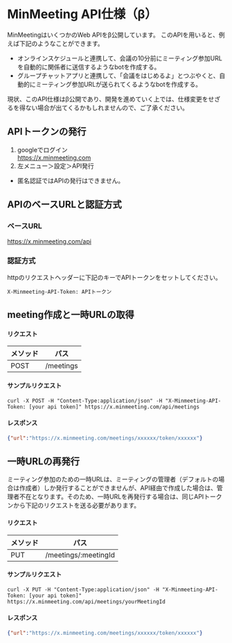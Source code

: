 # MinMeeting API仕様（β）
MinMeetingはいくつかのWeb APIをβ公開しています。
このAPIを用いると、例えば下記のようなことができます。

- オンラインスケジュールと連携して、会議の10分前にミーティング参加URLを自動的に関係者に送信するようなbotを作成する。
- グループチャットアプリと連携して、「会議をはじめるよ」とつぶやくと、自動的にミーティング参加URLが送られてくるようなbotを作成する。

現状、このAPI仕様はβ公開であり、開発を進めていく上では、仕様変更をせざるを得ない場合が出てくるかもしれませんので、ご了承ください。

## APIトークンの発行
1. googleでログイン<BR>
https://x.minmeeting.com
1. 左メニュー＞設定＞API発行

- 匿名認証ではAPIの発行はできません。

## APIのベースURLと認証方式
### ベースURL
https://x.minmeeting.com/api
### 認証方式
httpのリクエストヘッダーに下記のキーでAPIトークンをセットしてください。
```
X-Minmeeting-API-Token: APIトークン
```

## meeting作成と一時URLの取得
#### リクエスト
| メソッド | パス |
|---|---|
| POST | /meetings |

#### サンプルリクエスト
```
curl -X POST -H "Content-Type:application/json" -H "X-Minmeeting-API-Token: [your api token]" https://x.minmeeting.com/api/meetings
```

#### レスポンス
```.json
{"url":"https://x.minmeeting.com/meetings/xxxxxx/token/xxxxxx"}
```

## 一時URLの再発行
ミーティング参加のための一時URLは、ミーティングの管理者（デフォルトの場合は作成者）しか発行することができませんが、API経由で作成した場合は、管理者不在となります。そのため、一時URLを再発行する場合は、同じAPIトークンから下記のリクエストを送る必要があります。
#### リクエスト
| メソッド | パス |
|---|---|
| PUT | /meetings/:meetingId |

#### サンプルリクエスト
```
curl -X PUT -H "Content-Type:application/json" -H "X-Minmeeting-API-Token: [your api token]" https://x.minmeeting.com/api/meetings/yourMeetingId
```

#### レスポンス
```.json
{"url":"https://x.minmeeting.com/meetings/xxxxxx/token/xxxxxx"}
```
